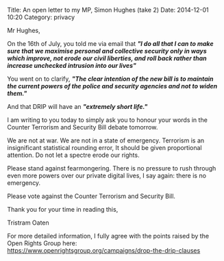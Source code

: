 Title: An open letter to my MP, Simon Hughes (take 2)
Date: 2014-12-01 10:20
Category: privacy

Mr Hughes,

On the 16th of July, you told me via email that
_**"I do all that I can to make sure that we maximise personal and collective security only in ways which improve, not erode our civil liberties, and roll back rather than increase unchecked intrusion into our lives"**_

You went on to clarify,
_**"The clear intention of the new bill is to maintain the current powers of the police and security agencies and not to widen them."**_

And that DRIP will have an _**"extremely short life."**_


I am writing to you today to simply ask you to honour your words in the Counter Terrorism and Security Bill debate tomorrow.

We are not at war. We are not in a state of emergency. Terrorism is an insignificant statistical rounding error, It should be given proportional attention. Do not let a spectre erode our rights.

Please stand against fearmongering. There is no pressure to rush through even more powers over our private digital lives, I say again: there is no emergency.

Please vote against the Counter Terrorism and Security Bill.

Thank you for your time in reading this,

Tristram Oaten

For more detailed information, I fully agree with the points raised by the Open Rights Group here: https://www.openrightsgroup.org/campaigns/drop-the-drip-clauses